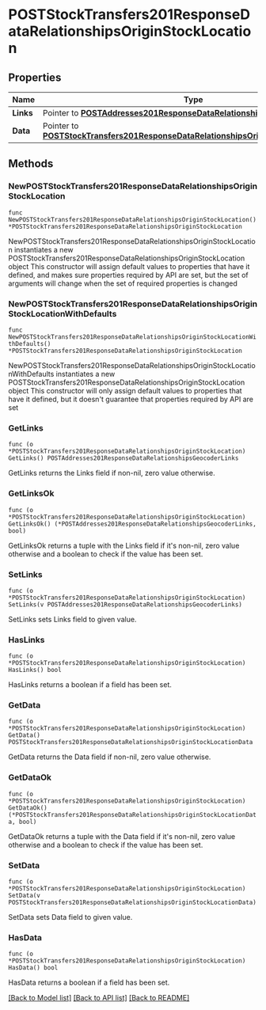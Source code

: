 # POSTStockTransfers201ResponseDataRelationshipsOriginStockLocation

## Properties

Name | Type | Description | Notes
------------ | ------------- | ------------- | -------------
**Links** | Pointer to [**POSTAddresses201ResponseDataRelationshipsGeocoderLinks**](POSTAddresses201ResponseDataRelationshipsGeocoderLinks.md) |  | [optional] 
**Data** | Pointer to [**POSTStockTransfers201ResponseDataRelationshipsOriginStockLocationData**](POSTStockTransfers201ResponseDataRelationshipsOriginStockLocationData.md) |  | [optional] 

## Methods

### NewPOSTStockTransfers201ResponseDataRelationshipsOriginStockLocation

`func NewPOSTStockTransfers201ResponseDataRelationshipsOriginStockLocation() *POSTStockTransfers201ResponseDataRelationshipsOriginStockLocation`

NewPOSTStockTransfers201ResponseDataRelationshipsOriginStockLocation instantiates a new POSTStockTransfers201ResponseDataRelationshipsOriginStockLocation object
This constructor will assign default values to properties that have it defined,
and makes sure properties required by API are set, but the set of arguments
will change when the set of required properties is changed

### NewPOSTStockTransfers201ResponseDataRelationshipsOriginStockLocationWithDefaults

`func NewPOSTStockTransfers201ResponseDataRelationshipsOriginStockLocationWithDefaults() *POSTStockTransfers201ResponseDataRelationshipsOriginStockLocation`

NewPOSTStockTransfers201ResponseDataRelationshipsOriginStockLocationWithDefaults instantiates a new POSTStockTransfers201ResponseDataRelationshipsOriginStockLocation object
This constructor will only assign default values to properties that have it defined,
but it doesn't guarantee that properties required by API are set

### GetLinks

`func (o *POSTStockTransfers201ResponseDataRelationshipsOriginStockLocation) GetLinks() POSTAddresses201ResponseDataRelationshipsGeocoderLinks`

GetLinks returns the Links field if non-nil, zero value otherwise.

### GetLinksOk

`func (o *POSTStockTransfers201ResponseDataRelationshipsOriginStockLocation) GetLinksOk() (*POSTAddresses201ResponseDataRelationshipsGeocoderLinks, bool)`

GetLinksOk returns a tuple with the Links field if it's non-nil, zero value otherwise
and a boolean to check if the value has been set.

### SetLinks

`func (o *POSTStockTransfers201ResponseDataRelationshipsOriginStockLocation) SetLinks(v POSTAddresses201ResponseDataRelationshipsGeocoderLinks)`

SetLinks sets Links field to given value.

### HasLinks

`func (o *POSTStockTransfers201ResponseDataRelationshipsOriginStockLocation) HasLinks() bool`

HasLinks returns a boolean if a field has been set.

### GetData

`func (o *POSTStockTransfers201ResponseDataRelationshipsOriginStockLocation) GetData() POSTStockTransfers201ResponseDataRelationshipsOriginStockLocationData`

GetData returns the Data field if non-nil, zero value otherwise.

### GetDataOk

`func (o *POSTStockTransfers201ResponseDataRelationshipsOriginStockLocation) GetDataOk() (*POSTStockTransfers201ResponseDataRelationshipsOriginStockLocationData, bool)`

GetDataOk returns a tuple with the Data field if it's non-nil, zero value otherwise
and a boolean to check if the value has been set.

### SetData

`func (o *POSTStockTransfers201ResponseDataRelationshipsOriginStockLocation) SetData(v POSTStockTransfers201ResponseDataRelationshipsOriginStockLocationData)`

SetData sets Data field to given value.

### HasData

`func (o *POSTStockTransfers201ResponseDataRelationshipsOriginStockLocation) HasData() bool`

HasData returns a boolean if a field has been set.


[[Back to Model list]](../README.md#documentation-for-models) [[Back to API list]](../README.md#documentation-for-api-endpoints) [[Back to README]](../README.md)


